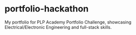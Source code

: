 # portfolio-hackathon
My portfolio for PLP Academy Portfolio Challenge, showcasing Electrical/Electronic Engineering and full-stack skills.
